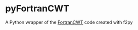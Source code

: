 # pyFortranCWT
A Python wrapper of the [FortranCWT](https://github.com/WangYun1995/FortranCWT) code created with f2py
